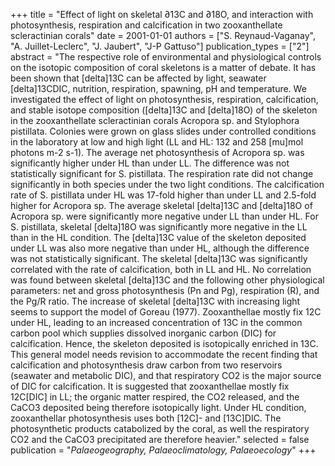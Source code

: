 +++
title = "Effect of light on skeletal ∂13C and ∂18O, and interaction with photosynthesis, respiration and calcification in two zooxanthellate scleractinian corals"
date = 2001-01-01
authors = ["S. Reynaud-Vaganay", "A. Juillet-Leclerc", "J. Jaubert", "J-P Gattuso"]
publication_types = ["2"]
abstract = "The respective role of environmental and physiological controls on the isotopic composition of coral skeletons is a matter of debate. It has been shown that [delta]13C can be affected by light, seawater [delta]13CDIC, nutrition, respiration, spawning, pH and temperature. We investigated the effect of light on photosynthesis, respiration, calcification, and stable isotope composition ([delta]13C and [delta]18O) of the skeleton in the zooxanthellate scleractinian corals Acropora sp. and Stylophora pistillata. Colonies were grown on glass slides under controlled conditions in the laboratory at low and high light (LL and HL: 132 and 258 [mu]mol photons m-2 s-1). The average net photosynthesis of Acropora sp. was significantly higher under HL than under LL. The difference was not statistically significant for S. pistillata. The respiration rate did not change significantly in both species under the two light conditions. The calcification rate of S. pistillata under HL was 17-fold higher than under LL and 2.5-fold higher for Acropora sp. The average skeletal [delta]13C and [delta]18O of Acropora sp. were significantly more negative under LL than under HL. For S. pistillata, skeletal [delta]18O was significantly more negative in the LL than in the HL condition. The [delta]13C value of the skeleton deposited under LL was also more negative than under HL, although the difference was not statistically significant. The skeletal [delta]13C was significantly correlated with the rate of calcification, both in LL and HL. No correlation was found between skeletal [delta]13C and the following other physiological parameters: net and gross photosynthesis (Pn and Pg), respiration (R), and the Pg/R ratio. The increase of skeletal [delta]13C with increasing light seems to support the model of Goreau (1977). Zooxanthellae mostly fix 12C under HL, leading to an increased concentration of 13C in the common carbon pool which supplies dissolved inorganic carbon (DIC) for calcification. Hence, the skeleton deposited is isotopically enriched in 13C. This general model needs revision to accommodate the recent finding that calcification and photosynthesis draw carbon from two reservoirs (seawater and metabolic DIC), and that respiratory CO2 is the major source of DIC for calcification. It is suggested that zooxanthellae mostly fix 12C[DIC] in LL; the organic matter respired, the CO2 released, and the CaCO3 deposited being therefore isotopically light. Under HL condition, zooxanthellar photosynthesis uses both [12C]- and [13C]DIC. The photosynthetic products catabolized by the coral, as well the respiratory CO2 and the CaCO3 precipitated are therefore heavier."
selected = false
publication = "*Palaeogeography, Palaeoclimatology, Palaeoecology*"
+++

